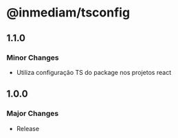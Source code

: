 # @inmediam/tsconfig

## 1.1.0

### Minor Changes

- Utiliza configuração TS do package nos projetos react

## 1.0.0

### Major Changes

- Release
